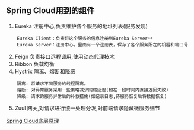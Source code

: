 ## Spring Cloud用到的组件
1. Eureka 注册中心,负责维护各个服务的地址列表(服务发现)
```
	Eureka Client：负责将这个服务的信息注册到Eureka Server中
	Eureka Server：注册中心，里面有一个注册表，保存了各个服务所在的机器和端口号
```
2. Feign 负责接口远程调用,使用动态代理技术
3. Ribbon 负载均衡
4. Hystrix 隔离、熔断和降级
```
	隔离: 将请求不同服务的线程隔离。
	熔断: 对异常服务采用一些策略减少网络延迟(如在一段时间内直接返回失败)
	降级: 请求的服务异常后的补救措施(如记录日志,待服务恢复后将数据恢复)
```
5. Zuul 网关,对请求进行统一处理分发,对前端请求隐藏微服务细节

[Spring Cloud底层原理](https://mp.weixin.qq.com/s?__biz=MjM5NzMyMjAwMA==&mid=2651482754&idx=1&sn=f9cfb4c5b978bfb8a470cd3df0eb487c&chksm=bd2506fd8a528feb330cd9c2a8eb8321ded24e7c6a73277c9ba67bd96c8d9061fe178842015c&scene=0&xtrack=1&key=b3428d2c029cbd732122fa9e186b74bc637d48b9d4fe84b1854d2c1a04398c9aafd4208b80a073f3af938d20189c4dba56583216fa80998ad1d2440d42abced9292379af349516cb40740fc01caebd4e&ascene=1&uin=MTQwNzUzNTMxMw%3D%3D&devicetype=Windows+10&version=62060728&lang=zh_CN&pass_ticket=Z9K1326Gw5xapC4cawFJn1kawqdmxlrQ%2Be%2FR6Gm%2B7D%2BrdAtmaB%2BJ%2FVWr4n6zfdaf)